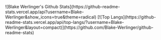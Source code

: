 <div style="flex">
    ![Blake Werlinger's Github Stats](https://github-readme-stats.vercel.app/api?username=Blake-Werlinger&show_icons=true&theme=radical)
    [![Top Langs](https://github-readme-stats.vercel.app/api/top-langs/?username=Blake-Werlinger&layout=compact)](https://github.com/Blake-Werlinger/github-readme-stats)
</div>
